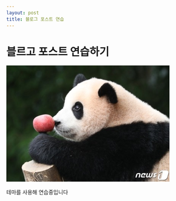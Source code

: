 ```yaml
---
layout: post
title: 블로그 포스트 연습
---
```


# 블르고 포스트 연습하기

![대체 텍스트](/images/fubao.jpg)

테마를 사용해 연습중입니다
